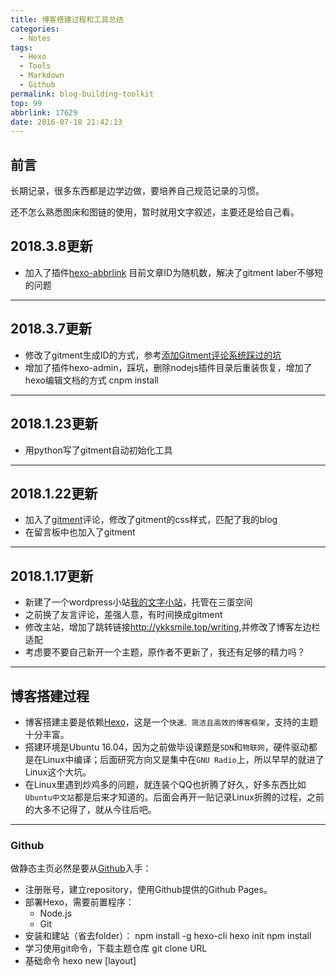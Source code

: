 ```yaml
---
title: 博客搭建过程和工具总结
categories:
  - Notes
tags:
  - Hexo
  - Tools
  - Markdown
  - Github
permalink: blog-building-toolkit
top: 99
abbrlink: 17629
date: 2016-07-18 21:42:13
---
```

<h2 id="intro">前言</h2>长期记录，很多东西都是边学边做，要培养自己规范记录的习惯。

还不怎么熟悉图床和图链的使用，暂时就用文字叙述，主要还是给自己看。

<!-- more -->
## 2018.3.8更新

- 加入了插件[hexo-abbrlink](https://github.com/rozbo/hexo-abbrlink/) 目前文章ID为随机数，解决了gitment laber不够短的问题

---
## 2018.3.7更新

- 修改了gitment生成ID的方式，参考[添加Gitment评论系统踩过的坑](http://xichen.pub/2018/01/31/2018-01-31-gitment/)
- 增加了插件hexo-admin，踩坑，删除nodejs插件目录后重装恢复，增加了hexo编辑文档的方式
		cnpm install

---
## 2018.1.23更新

- 用python写了gitment自动初始化工具

---
## 2018.1.22更新

- 加入了[gitment](https://github.com/imsun/gitment/)评论，修改了gitment的css样式，匹配了我的blog
- 在留言板中也加入了gitment

---

## 2018.1.17更新

- 新建了一个wordpress小站[我的文字小站](https://ykk.000webhostapp.com/)，托管在三蛋空间
- 之前换了友言评论，差强人意，有时间换成gitment
- 修改主站，增加了跳转链接<http://ykksmile.top/writing>,并修改了博客左边栏适配
- 考虑要不要自己新开一个主题，原作者不更新了，我还有足够的精力吗？

---

## 博客搭建过程

 - 博客搭建主要是依赖[Hexo][0.1]，这是一个`快速、简洁且高效的博客框架`，支持的主题十分丰富。
 - 搭建环境是Ubuntu 16.04，因为之前做毕设课题是`SDN`和`物联网`，硬件驱动都是在Linux中编译；后面研究方向又是集中在`GNU Radio`上，所以早早的就进了Linux这个大坑。
 - 在Linux里遇到炒鸡多的问题，就连装个QQ也折腾了好久，好多东西比如`Ubuntu中文站`都是后来才知道的。后面会再开一贴记录Linux折腾的过程，之前的大多不记得了，就从今往后吧。
    
[0.1]: https://hexo.io/zh-cn/index.html "Hexo中文主页"

-----

### Github

做静态主页必然是要从[Github][0.2]入手：
    
 - 注册账号，建立repository，使用Github提供的Github Pages。
 - 部署Hexo，需要前置程序：
	 - Node.js
	 - Git
 - 安装和建站（省去folder）：
        npm install -g hexo-cli
        hexo init
        npm install
 - 学习使用git命令，下载主题仓库
    		git clone URL
 - 基础命令
		hexo new [layout] <title>
		hexo clean
		hexo g
		hexo s
 - 主题修改过后使用部署插件
		npm install hexo-deployer-git --save
		hexo deploy
 - 这里Github部署使用SSH，需要在官网匹配一个公钥，注意branch的填写
> 初始地址：<http://cloisonne.github.io/> (cloisonne为我的ID)

[0.2]: https://github.com/ "Github主页"

-----

### 补充-关于nodejs的安装

官网直接下载完整包 [Node.js](https://nodejs.org/en/)

``` bash
cd node-v-linux-x64/bin
ls
./node -v
```

设置全局：

``` bash
ln -s /home/node-v-linux-x64/bin/node /usr/local/bin/node
ln -s /home/node-v-linux-x64/bin/npm /usr/local/bin/npm
```

后面安装的hexo目录位于nodejs/bin 也需要设置全局

```bash
sudo ln -s /opt/node-v4.4.7-linux-x64/bin/hexo /usr/local/bin/hexo
```

-----

### 补充-Windows下nodejs的问题

国内npm被墙 采用淘宝镜像[cnpm][1]

    $ npm install -g cnpm --registry=https://registry.npm.taobao.org


### 补充-关于私钥公钥的生成

```
$ git config --global user.name "cloisonne"
$ git config --global user.email "tylerluan@163.com"
$ ssh-keygen -t rsa -C "tylerluan@163.com"
```

生成两个文件id_rsa和id_rsa.pub 公钥位于`id_rsa.pub`
### Next主题

一开始是使用的[Next主题][1.1]，这个主题的好处在于有很强大的说明文档。
利用自带的`_config.yml`可以完成基础的定制，也借助它我熟悉了Hexo的主要框架和一个blog的主要结构。

> 在Next中首先遇到的问题在于如何修改底部标签，事实上如果了解Hexo主题的开发过程，这一问题就很好解决。
自己摸索找到了`theme/layout/_partial`这里放着关于布局的JavaScript文件。

包括学习Markdown，并且发表第一篇post，过程一直很顺利，后面[多说][1.2]在手机适配端出现了问题，恰逢毕业季，很久都未解决，迫不得已放弃。

[1.1]: http://theme-next.iissnan.com/ "干净整洁的主题"
[1.2]: http://duoshuo.com/ "多说评论系统主页"

### Yelee主题

后来看上了[Yilia][2.1]主题，主题特点是简单，注重对内容的突出。但是简单就意味着缺少了很多功能，比如搜索等等，[Yelee][2.2]正是在Yilia基础上更改的主题，增加了很多可用的功能。

> 本主题基于主题 Hexo-Theme-Yilia 修改而来，在此再次感谢原作者 Litten。修复了一些 bugs，改变了大量的样式，添加了不少特性。对原主题百般折腾后，发觉变动越来越大，索性就发布个新主题了，主题随我微博名 "夜Yelee" 。个人喜欢简洁的样式，重视内容的浏览，同时希望作为个人网站的博客，能稍微凸显出博主个性。各种修改折腾大抵基于以上考虑。

这里附上Yelee主题使用说明，基本配置大致都有了：[Yelee主题使用说明][2.3]

 - 关于修改左边栏上方的**Overlay**配色，这一段代码写在`yelee/source/js/main.js`
 - 关于如何解决Hexo置顶问题：[解决Hexo置顶问题 ][2.4]
 - 多说样式的修改：[多说样式折腾记录 — 添加 UA 浏览器标识、旋转头像等 ][2.5]

[2.1]: https://github.com/litten/hexo-theme-yilia "Yilia主题"
[2.2]: https://github.com/MOxFIVE/hexo-theme-yelee "Yelee主题"
[2.3]: http://moxfive.coding.me/yelee/ "Yelee主题使用说明"
[2.4]: http://www.netcan666.com/2015/11/22/%E8%A7%A3%E5%86%B3Hexo%E7%BD%AE%E9%A1%B6%E9%97%AE%E9%A2%98/ "解决Hexo置顶问题"
[2.5]: http://moxfive.xyz/2015/09/29/duoshuo-style/ "对多说评论的改造"

### 各种插件

Hexo的各种插件，包括sitemap、rss、git部署等等：

``` bash
npm install hexo-generator-index --save
npm install hexo-generator-archive --save
npm install hexo-generator-category --save
npm install hexo-generator-tag --save
npm install hexo-server --save
npm install hexo-deployer-git --save
npm install hexo-deployer-heroku --save
npm install hexo-deployer-rsync --save
npm install hexo-deployer-openshift --save
npm install hexo-renderer-marked@0.2 --save
npm install hexo-renderer-stylus@0.2 --save
npm install hexo-generator-feed@1 --save
npm install hexo-generator-sitemap@1 --save
npm install hexo-generator-baidu-sitemap --save

```

**置顶插件**

        $ npm uninstall hexo-generator-index --save
    $ npm install hexo-generator-index-pin-top --save



第三方插件，主要有：

 ~~- 多说评论~~
 - 百度统计
 - 不蒜子统计
 - sitemap
 - RSS

### coding部署

因为百度屏蔽了Github的抓取，为了让百度能够正常抓取，这里借鉴了知乎
[如何解决百度爬虫无法爬取搭建在Github上的个人博客的问题][3.1]
完成了Github和国内Coding的共同部署，并通过DNS实现了国内访问Coding，国外访问Github。

附上Deploy的配置（Github的branch `master`可以省略）：

```
deploy:
- type: git
  repo: https://github.com/cloisonne/cloisonne.github.io
- type: git
  repo: https://git.coding.net/cloisonne/cloisonne.git
  branch: coding-pages
```

~~登录方式依然是SSH，SSH隔段时间就要重新输入密码，最近还在寻找更好的方式。~~

```
deploy:
- type: git
  repo: git@github.com:cloisonne/cloisonne.github.io.git
- type: git
  repo: git@git.coding.net:cloisonne/cloisonne.git
  branch: coding-pages
```

已解决每次需要输入密码的问题。

[3.1]: http://www.zhihu.com/question/30898326/ "如何解决百度爬虫无法爬取搭建在Github上的个人博客的问题"

### 域名和DNS

因为主要是以学习为主，这里使用了免费的[tk域名][4.1]，注册了~~<http://smileykk.tk>~~　已换成<http://ykksmile.top>

> 注意tk域名目前免费最大时长为12小时，建议一次注册选择最大时长，注册时间选错了可以注销重新申请。

DNS使用了流行的[DNSPod][4.2],具体过程比较简单，参考了[解决 Github Pages 禁止百度爬虫的方法][4.3]

- 将域名解析到DNSPod提供的地址

```
	f1g1ns1.dnspod.net
	f1g1ns2.dnspod.net
```

- 修改DNSPod解析记录
- 添加Github的CNAME文件,添加Coding自定义域名

[4.1]: http://www.dot.tk/zh/index.html?lang=zh/ "注册Dot TK域名"
[4.2]: https://www.dnspod.cn/ "好用的DNS工具"
[4.3]: http://bblove.me/2015/11/25/how-to-solve-the-problem-that-github-blocks-the-baidu-spider/ "参考的DNS方案"

### TiddlyWiki

TiddlyWiki是一个轻量级的静态的个人wiki工具，具体使用方法参考TigglyWiki的官方文档：

在Hexo中的应用：
> 放在theme/source/wiki/index.html 即可通过`http://URL/wiki/`访问

TiddlyWiki的Markdown插件安装：

> To add the plugin to your own TiddlyWiki5, just drag this link to the browser window:

```
$:/plugins/tiddlywiki/markdown
```

## 工具链接

### 网站搭建

1. **My blog**: <http://smileykk.tk> / <http://cloisonne.github.io> / <http://cloisonne.coding.me/cloisonne>
1. **GitHub**: <https://github.com/cloisonne>
1. **Coding**: <https://coding.net/>
1. **Hexo**: <https://hexo.io/zh-cn>
1. **Node.js**: <https://nodejs.org/en/>
1. **Next主题**: <http://theme-next.iissnan.com>
1. **Yelee主题**: <http://moxfive.coding.me/yelee>
1. **favicon制作**: <http://www.atool.org/ico.php>
2. **淘宝npm镜像**： <https://npm.taobao.org/>

### 网站维护

1. ~~多说评论系统: <http://duoshuo.com/>~~
1. **DNSPod**: <https://www.dnspod.cn>
1. **TK域名注册**: <http://www.dot.tk/zh/index.html?lang=zh>
1. **域名管理freenom**: <https://my.freenom.com/clientarea.php>
1. **站长工具大全**: <http://tool.lusongsong.com/>

### 相关学习

1. **小书匠Markdown编辑器**: <http://markdown.xiaoshujiang.com/>
1. **简书**: <http://www.jianshu.com>
1. **TiddlyWiki**: <http://tiddlywiki.com/>


  [1]: https://npm.taobao.org/